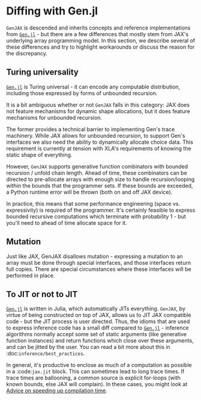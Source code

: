 # Diffing with Gen.jl

`GenJAX` is descended and inherits concepts and reference implementations from [`Gen.jl`][gen.jl] - but there are a few differences that mostly stem from JAX's underlying array programming model. In this section, we describe several of these differences and try to highlight workarounds or discuss the reason for the discrepancy.

## Turing universality

[`Gen.jl`][gen.jl] is Turing universal - it can encode any computable distribution, including those
expressed by forms of unbounded recursion.

It is a bit ambiguous whether or not `GenJAX` falls in this category: JAX does not feature mechanisms for dynamic shape allocations, but it does feature mechanisms for unbounded recursion.

The former provides a technical barrier to implementing Gen's trace machinery. While JAX allows for unbounded recursion, to support Gen's interfaces we also need the ability to dynamically allocate choice data. This requirement is currently at tension with XLA's requirements of knowing the static shape of everything.

However, `GenJAX` supports generative function combinators with bounded recursion / unfold chain length.
Ahead of time, these combinators can be directed to pre-allocate arrays with enough size to handle recursion/looping
within the bounds that the programmer sets. If these bounds are exceeded, a Python runtime error will be thrown (both on
and off JAX device).

In practice, this means that some performance engineering (space vs. expressivity) is required of the programmer. It's certainly feasible to express bounded recursive computations which terminate with probability 1 - but you'll need to ahead of time allocate space for it.

## Mutation

Just like JAX, GenJAX disallows mutation - expressing a mutation to an array must be done through special interfaces, and those interfaces return full copies. There are special circumstances where these interfaces will be performed in place.

## To JIT or not to JIT

[`Gen.jl`][gen.jl] is written in Julia, which automatically JITs everything. `GenJAX`, by virtue of being constructed on top of JAX, allows us to JIT JAX compatible code - but the JIT process is user directed. Thus, the idioms that are used to express inference code has a small diff compared to [`Gen.jl`][gen.jl] - inference algorithms normally accept some set of static arguments (like generative function instances) and return functions which close over these arguments, and can be jitted by the user. You can read a bit more about this in :doc:`inference/best_practices`.

In general, it's productive to enclose as much of a computation as possible in a :code:`jax.jit` block. This can sometimes lead to long trace times. If trace times are ballooning, a common source is explicit for-loops (with known bounds, else JAX will complain). In these cases, you might look at [Advice on speeding up compilation time][jax speeding up compilation].

[gen.jl]: https://github.com/probcomp/Gen.jl
[jax speeding up compilation]: https://github.com/google/jax/discussions/3732
